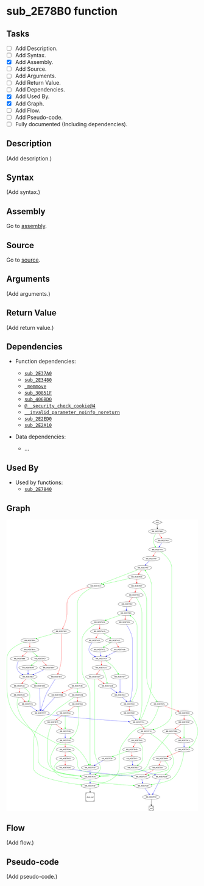 # sub_2E78B0 function

## Tasks

- [ ] Add Description.
- [ ] Add Syntax.
- [X] Add Assembly.
- [ ] Add Source.
- [ ] Add Arguments.
- [ ] Add Return Value.
- [ ] Add Dependencies.
- [X] Add Used By.
- [X] Add Graph.
- [ ] Add Flow.
- [ ] Add Pseudo-code.
- [ ] Fully documented (Including dependencies).

## Description

(Add description.)

## Syntax

(Add syntax.)

## Assembly

Go to [assembly](../asm/sub_2E78B0.asm).

## Source

Go to [source](../cc/sub_2E78B0.cc).

## Arguments

(Add arguments.)

## Return Value

(Add return value.)

## Dependencies

* Function dependencies:
  * [`sub_2E37A0`](sub_2E37A0.md)
  * [`sub_2E3480`](sub_2E3480.md)
  * [`_memmove`](_memmove.md)
  * [`sub_30851F`](sub_30851F.md)
  * [`sub_406BD0`](sub_406BD0.md)
  * [`@__security_check_cookie@4`](@__security_check_cookie@4.md)
  * [`__invalid_parameter_noinfo_noreturn`](__invalid_parameter_noinfo_noreturn.md)
  * [`sub_2E2ED0`](sub_2E2ED0.md)
  * [`sub_2E2A10`](sub_2E2A10.md)

* Data dependencies:
  * ...


## Used By

* Used by functions:
  * [`sub_2E7840`](sub_2E7840.md)

## Graph

![sub_2E78B0 Graph](../svg/sub_2E78B0.svg "sub_2E78B0 Graph")

## Flow

(Add flow.)

## Pseudo-code

(Add pseudo-code.)



